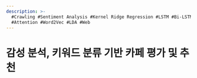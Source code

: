```yaml
---
description: >-
  #Crawling #Sentiment Analysis #Kernel Ridge Regression #LSTM #Bi-LSTM
  #Attention #Word2Vec #LDA #Web
---
```


# 감성 분석, 키워드 분류 기반 카페 평가 및 추천

<figure><img src="../../../.gitbook/assets/감성 분석, 키워드 분류 기반 카페 평가 및 추천_페이지_01.jpg" alt=""><figcaption></figcaption></figure>

<figure><img src="../../../.gitbook/assets/감성 분석, 키워드 분류 기반 카페 평가 및 추천_페이지_02.jpg" alt=""><figcaption></figcaption></figure>

<figure><img src="../../../.gitbook/assets/감성 분석, 키워드 분류 기반 카페 평가 및 추천_페이지_03.jpg" alt=""><figcaption></figcaption></figure>

<figure><img src="../../../.gitbook/assets/감성 분석, 키워드 분류 기반 카페 평가 및 추천_페이지_04.jpg" alt=""><figcaption></figcaption></figure>

<figure><img src="../../../.gitbook/assets/감성 분석, 키워드 분류 기반 카페 평가 및 추천_페이지_05.jpg" alt=""><figcaption></figcaption></figure>

<figure><img src="../../../.gitbook/assets/감성 분석, 키워드 분류 기반 카페 평가 및 추천_페이지_06.jpg" alt=""><figcaption></figcaption></figure>

<figure><img src="../../../.gitbook/assets/감성 분석, 키워드 분류 기반 카페 평가 및 추천_페이지_07.jpg" alt=""><figcaption></figcaption></figure>

<figure><img src="../../../.gitbook/assets/감성 분석, 키워드 분류 기반 카페 평가 및 추천_페이지_08.jpg" alt=""><figcaption></figcaption></figure>

<figure><img src="../../../.gitbook/assets/감성 분석, 키워드 분류 기반 카페 평가 및 추천_페이지_09.jpg" alt=""><figcaption></figcaption></figure>

<figure><img src="../../../.gitbook/assets/감성 분석, 키워드 분류 기반 카페 평가 및 추천_페이지_10.jpg" alt=""><figcaption></figcaption></figure>

<figure><img src="../../../.gitbook/assets/감성 분석, 키워드 분류 기반 카페 평가 및 추천_페이지_11.jpg" alt=""><figcaption></figcaption></figure>

<figure><img src="../../../.gitbook/assets/감성 분석, 키워드 분류 기반 카페 평가 및 추천_페이지_12.jpg" alt=""><figcaption></figcaption></figure>

<figure><img src="../../../.gitbook/assets/감성 분석, 키워드 분류 기반 카페 평가 및 추천_페이지_13.jpg" alt=""><figcaption></figcaption></figure>

<figure><img src="../../../.gitbook/assets/감성 분석, 키워드 분류 기반 카페 평가 및 추천_페이지_14.jpg" alt=""><figcaption></figcaption></figure>

<figure><img src="../../../.gitbook/assets/감성 분석, 키워드 분류 기반 카페 평가 및 추천_페이지_15.jpg" alt=""><figcaption></figcaption></figure>

<figure><img src="../../../.gitbook/assets/감성 분석, 키워드 분류 기반 카페 평가 및 추천_페이지_16.jpg" alt=""><figcaption></figcaption></figure>

<figure><img src="../../../.gitbook/assets/감성 분석, 키워드 분류 기반 카페 평가 및 추천_페이지_17 (1).jpg" alt=""><figcaption></figcaption></figure>

<figure><img src="../../../.gitbook/assets/감성 분석, 키워드 분류 기반 카페 평가 및 추천_페이지_18.jpg" alt=""><figcaption></figcaption></figure>

<figure><img src="../../../.gitbook/assets/감성 분석, 키워드 분류 기반 카페 평가 및 추천_페이지_19.jpg" alt=""><figcaption></figcaption></figure>

<figure><img src="../../../.gitbook/assets/감성 분석, 키워드 분류 기반 카페 평가 및 추천_페이지_20.jpg" alt=""><figcaption></figcaption></figure>

<figure><img src="../../../.gitbook/assets/감성 분석, 키워드 분류 기반 카페 평가 및 추천_페이지_21.jpg" alt=""><figcaption></figcaption></figure>

<figure><img src="../../../.gitbook/assets/감성 분석, 키워드 분류 기반 카페 평가 및 추천_페이지_22.jpg" alt=""><figcaption></figcaption></figure>

<figure><img src="../../../.gitbook/assets/감성 분석, 키워드 분류 기반 카페 평가 및 추천_페이지_23.jpg" alt=""><figcaption></figcaption></figure>

<figure><img src="../../../.gitbook/assets/감성 분석, 키워드 분류 기반 카페 평가 및 추천_페이지_24.jpg" alt=""><figcaption></figcaption></figure>

<figure><img src="../../../.gitbook/assets/감성 분석, 키워드 분류 기반 카페 평가 및 추천_페이지_25.jpg" alt=""><figcaption></figcaption></figure>

<figure><img src="../../../.gitbook/assets/감성 분석, 키워드 분류 기반 카페 평가 및 추천_페이지_26.jpg" alt=""><figcaption></figcaption></figure>

<figure><img src="../../../.gitbook/assets/감성 분석, 키워드 분류 기반 카페 평가 및 추천_페이지_27.jpg" alt=""><figcaption></figcaption></figure>
